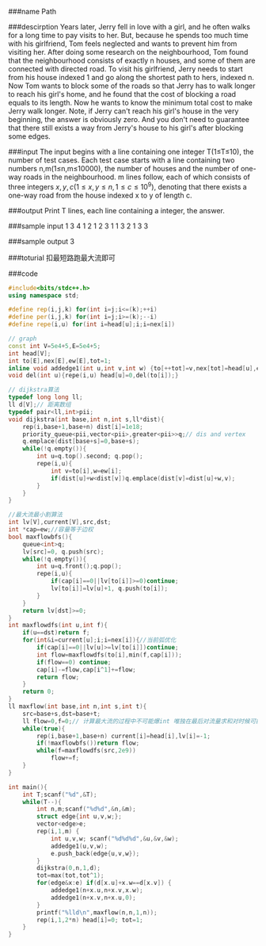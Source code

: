 
###name
Path

###descirption
Years later, Jerry fell in love with a girl, and he often walks for a long time to pay visits to her. But, because he spends too much time with his girlfriend, Tom feels neglected and wants to prevent him from visiting her.
After doing some research on the neighbourhood, Tom found that the neighbourhood consists of exactly n houses, and some of them are connected with directed road. To visit his girlfriend, Jerry needs to start from his house indexed 1 and go along the shortest path to hers, indexed n. 
Now Tom wants to block some of the roads so that Jerry has to walk longer to reach his girl's home, and he found that the cost of blocking a road equals to its length. Now he wants to know the minimum total cost to make Jerry walk longer.
Note, if Jerry can't reach his girl's house in the very beginning, the answer is obviously zero. And you don't need to guarantee that there still exists a way from Jerry's house to his girl's after blocking some edges.

<!---more-->

###input
The input begins with a line containing one integer T(1≤T≤10), the number of test cases.
Each test case starts with a line containing two numbers n,m(1≤n,m≤10000), the number of houses and the number of one-way roads in the neighbourhood.
m lines follow, each of which consists of three integers $x,y,c(1≤x,y≤n,1≤c≤10^9)$, denoting that there exists a one-way road from the house indexed x to y of length c.

###output
Print T lines, each line containing a integer, the answer.

###sample input
1
3 4
1 2 1
2 3 1
1 3 2
1 3 3

###sample output
3

###toturial
扣最短路跑最大流即可

###code
```cpp
#include<bits/stdc++.h>
using namespace std;

#define rep(i,j,k) for(int i=j;i<=(k);++i)
#define per(i,j,k) for(int i=j;i>=(k);--i)
#define repe(i,u) for(int i=head[u];i;i=nex[i])

// graph
const int V=5e4+5,E=5e4+5;
int head[V];
int to[E],nex[E],ew[E],tot=1;
inline void addedge1(int u,int v,int w) {to[++tot]=v,nex[tot]=head[u],ew[tot]=w,head[u]=tot;}
void del(int u){repe(i,u) head[u]=0,del(to[i]);}

// dijkstra算法
typedef long long ll;
ll d[V];// 距离数组
typedef pair<ll,int>pii;
void dijkstra(int base,int n,int s,ll*dist){
    rep(i,base+1,base+n) dist[i]=1e18;
    priority_queue<pii,vector<pii>,greater<pii>>q;// dis and vertex
    q.emplace(dist[base+s]=0,base+s);
    while(!q.empty()){
        int u=q.top().second; q.pop();
        repe(i,u){
            int v=to[i],w=ew[i];
            if(dist[u]+w<dist[v])q.emplace(dist[v]=dist[u]+w,v);
        }
    }
}

//最大流最小割算法
int lv[V],current[V],src,dst;
int *cap=ew;//容量等于边权
bool maxflowbfs(){
    queue<int>q;
    lv[src]=0, q.push(src);
    while(!q.empty()){
        int u=q.front();q.pop();
        repe(i,u){
            if(cap[i]==0||lv[to[i]]>=0)continue;
            lv[to[i]]=lv[u]+1, q.push(to[i]);
        }
    }
    return lv[dst]>=0;
}
int maxflowdfs(int u,int f){
    if(u==dst)return f;
    for(int&i=current[u];i;i=nex[i]){//当前弧优化
        if(cap[i]==0||lv[u]>=lv[to[i]])continue;
        int flow=maxflowdfs(to[i],min(f,cap[i]));
        if(flow==0) continue;
        cap[i]-=flow,cap[i^1]+=flow;
        return flow;
    }
    return 0;
}
ll maxflow(int base,int n,int s,int t){
    src=base+s,dst=base+t;
    ll flow=0,f=0;// 计算最大流的过程中不可能爆int 唯独在最后对流量求和对时候可能会比较大 所以只有这里用ll
    while(true){
        rep(i,base+1,base+n) current[i]=head[i],lv[i]=-1;
        if(!maxflowbfs())return flow;
        while(f=maxflowdfs(src,2e9))
            flow+=f;
    }
}

int main(){
    int T;scanf("%d",&T);
    while(T--){
        int n,m;scanf("%d%d",&n,&m);
        struct edge{int u,v,w;};
        vector<edge>e;
        rep(i,1,m) {
            int u,v,w; scanf("%d%d%d",&u,&v,&w);
            addedge1(u,v,w);
            e.push_back(edge{u,v,w});
        }
        dijkstra(0,n,1,d);
        tot=max(tot,tot^1);
        for(edge&x:e) if(d[x.u]+x.w==d[x.v]) {
            addedge1(n+x.u,n+x.v,x.w);
            addedge1(n+x.v,n+x.u,0);
        }
        printf("%lld\n",maxflow(n,n,1,n));
        rep(i,1,2*n) head[i]=0; tot=1;
    }
}
```
